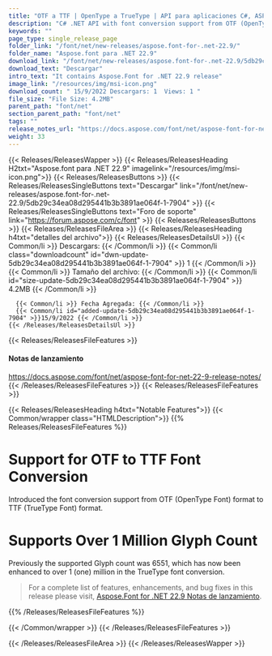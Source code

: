 ```yaml
---
title: "OTF a TTF | OpenType a TrueType | API para aplicaciones C#, ASP.NET"
description: "C# .NET API with font conversion support from OTF (OpenType Font) to TTF. Glyph count support has been enhanced to over a million in TrueType font conversion."
keywords: ""
page_type: single_release_page
folder_link: "/font/net/new-releases/aspose.font-for-.net-22.9/"
folder_name: "Aspose.font para .NET 22.9"
download_link: "/font/net/new-releases/aspose.font-for-.net-22.9/5db29c34ea08d295441b3b3891ae064f-1-7904"
download_text: "Descargar"
intro_text: "It contains Aspose.Font for .NET 22.9 release"
image_link: "/resources/img/msi-icon.png"
download_count: " 15/9/2022 Descargars: 1  Views: 1 "
file_size: "File Size: 4.2MB"
parent_path: "font/net"
section_parent_path: "font/net"
tags: ""
release_notes_url: "https://docs.aspose.com/font/net/aspose-font-for-net-22-9-release-notes/"
weight: 33
---
```


{{< Releases/ReleasesWapper >}}
{{< Releases/ReleasesHeading H2txt="Aspose.font para .NET 22.9" imagelink="/resources/img/msi-icon.png">}}
{{< Releases/ReleasesButtons >}}
{{< Releases/ReleasesSingleButtons text="Descargar" link="/font/net/new-releases/aspose.font-for-.net-22.9/5db29c34ea08d295441b3b3891ae064f-1-7904" >}}
{{< Releases/ReleasesSingleButtons text="Foro de soporte" link="https://forum.aspose.com/c/font" >}}
{{< Releases/ReleasesButtons >}}
{{< Releases/ReleasesFileArea >}}
{{< Releases/ReleasesHeading h4txt="detalles del archivo">}}
{{< Releases/ReleasesDetailsUl >}}
{{< Common/li >}} Descargars: {{< /Common/li >}}
{{< Common/li class="downloadcount" id="dwn-update-5db29c34ea08d295441b3b3891ae064f-1-7904" >}} 1 {{< /Common/li >}}
{{< Common/li >}} Tamaño del archivo: {{< /Common/li >}}
{{< Common/li id="size-update-5db29c34ea08d295441b3b3891ae064f-1-7904" >}} 4.2MB {{< /Common/li >}}

      {{< Common/li >}} Fecha Agregada: {{< /Common/li >}}
      {{< Common/li id="added-update-5db29c34ea08d295441b3b3891ae064f-1-7904" >}}15/9/2022 {{< /Common/li >}}
    {{< /Releases/ReleasesDetailsUl >}}

{{< Releases/ReleasesFileFeatures >}}

<h4>Notas de lanzamiento</h4><div><a href='https://docs.aspose.com/font/net/aspose-font-for-net-22-9-release-notes/'>https://docs.aspose.com/font/net/aspose-font-for-net-22-9-release-notes/</a></div>
{{< /Releases/ReleasesFileFeatures >}}
{{< Releases/ReleasesFileFeatures >}}

{{< Releases/ReleasesHeading h4txt="Notable Features">}}
{{< Common/wrapper class="HTMLDescription">}}
{{% Releases/ReleasesFileFeatures %}}

# Support for OTF to TTF Font Conversion

Introduced the font conversion support from OTF (OpenType Font) format to TTF (TrueType Font) format.

# Supports Over 1 Million Glyph Count

Previously the supported Glyph count was 6551, which has now been enhanced to over 1 (one) million in the TrueType font conversion.

> For a complete list of features, enhancements, and bug fixes in this release please visit, [Aspose.Font for .NET 22.9 Notas de lanzamiento](https://docs.aspose.com/font/net/aspose-font-for-net-22-9-release-notes/).

{{% /Releases/ReleasesFileFeatures %}}

{{< /Common/wrapper >}}
{{< /Releases/ReleasesFileFeatures >}}

{{< /Releases/ReleasesFileArea >}}
{{< /Releases/ReleasesWapper >}}
